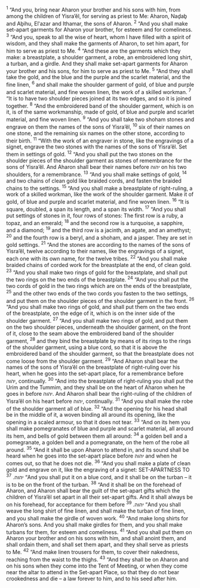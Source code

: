 <sup>1</sup> “And you, bring near Aharon your brother and his sons with him, from among the children of Yisra’ĕl, for serving as priest to Me: Aharon, Naḏaḇ and Aḇihu, El‛azar and Ithamar, the sons of Aharon.
<sup>2</sup> “And you shall make set-apart garments for Aharon your brother, for esteem and for comeliness.
<sup>3</sup> “And you, speak to all the wise of heart, whom I have filled with a spirit of wisdom, and they shall make the garments of Aharon, to set him apart, for him to serve as priest to Me.
<sup>4</sup> “And these are the garments which they make: a breastplate, a shoulder garment, a robe, an embroidered long shirt, a turban, and a girdle. And they shall make set-apart garments for Aharon your brother and his sons, for him to serve as priest to Me.
<sup>5</sup> “And they shall take the gold, and the blue and the purple and the scarlet material, and the fine linen,
<sup>6</sup> and shall make the shoulder garment of gold, of blue and purple and scarlet material, and fine woven linen, the work of a skilled workman.
<sup>7</sup> “It is to have two shoulder pieces joined at its two edges, and so it is joined together.
<sup>8</sup> “And the embroidered band of the shoulder garment, which is on it, is of the same workmanship, made of gold, of blue and purple and scarlet material, and fine woven linen.
<sup>9</sup> “And you shall take two shoham stones and engrave on them the names of the sons of Yisra’ĕl,
<sup>10</sup> six of their names on one stone, and the remaining six names on the other stone, according to their birth.
<sup>11</sup> “With the work of an engraver in stone, like the engravings of a signet, engrave the two stones with the names of the sons of Yisra’ĕl. Set them in settings of gold.
<sup>12</sup> “And you shall put the two stones on the shoulder pieces of the shoulder garment as stones of remembrance for the sons of Yisra’ĕl. And Aharon shall bear their names before יהוה on his two shoulders, for a remembrance.
<sup>13</sup> “And you shall make settings of gold,
<sup>14</sup> and two chains of clean gold like braided cords, and fasten the braided chains to the settings.
<sup>15</sup> “And you shall make a breastplate of right-ruling, a work of a skilled workman, like the work of the shoulder garment. Make it of gold, of blue and purple and scarlet material, and fine woven linen.
<sup>16</sup> “It is square, doubled, a span its length, and a span its width.
<sup>17</sup> “And you shall put settings of stones in it, four rows of stones: The first row is a ruby, a topaz, and an emerald;
<sup>18</sup> and the second row is a turquoise, a sapphire, and a diamond;
<sup>19</sup> and the third row is a jacinth, an agate, and an amethyst;
<sup>20</sup> and the fourth row is a beryl, and a shoham, and a jasper. They are set in gold settings.
<sup>21</sup> “And the stones are according to the names of the sons of Yisra’ĕl, twelve according to their names, like the engravings of a signet, each one with its own name, for the twelve tribes.
<sup>22</sup> “And you shall make braided chains of corded work for the breastplate at the end, of clean gold.
<sup>23</sup> “And you shall make two rings of gold for the breastplate, and shall put the two rings on the two ends of the breastplate.
<sup>24</sup> “And you shall put the two cords of gold in the two rings which are on the ends of the breastplate,
<sup>25</sup> and the other two ends of the two cords you fasten to the two settings, and put them on the shoulder pieces of the shoulder garment in the front.
<sup>26</sup> “And you shall make two rings of gold, and shall put them on the two ends of the breastplate, on the edge of it, which is on the inner side of the shoulder garment.
<sup>27</sup> “And you shall make two rings of gold, and put them on the two shoulder pieces, underneath the shoulder garment, on the front of it, close to the seam above the embroidered band of the shoulder garment,
<sup>28</sup> and they bind the breastplate by means of its rings to the rings of the shoulder garment, using a blue cord, so that it is above the embroidered band of the shoulder garment, so that the breastplate does not come loose from the shoulder garment.
<sup>29</sup> “And Aharon shall bear the names of the sons of Yisra’ĕl on the breastplate of right-ruling over his heart, when he goes into the set-apart place, for a remembrance before יהוה, continually.
<sup>30</sup> “And into the breastplate of right-ruling you shall put the Urim and the Tummim, and they shall be on the heart of Aharon when he goes in before יהוה. And Aharon shall bear the right-ruling of the children of Yisra’ĕl on his heart before יהוה, continually.
<sup>31</sup> “And you shall make the robe of the shoulder garment all of blue.
<sup>32</sup> “And the opening for his head shall be in the middle of it, a woven binding all around its opening, like the opening in a scaled armour, so that it does not tear.
<sup>33</sup> “And on its hem you shall make pomegranates of blue and purple and scarlet material, all around its hem, and bells of gold between them all around:
<sup>34</sup> a golden bell and a pomegranate, a golden bell and a pomegranate, on the hem of the robe all around.
<sup>35</sup> “And it shall be upon Aharon to attend in, and its sound shall be heard when he goes into the set-apart place before יהוה and when he comes out, so that he does not die.
<sup>36</sup> “And you shall make a plate of clean gold and engrave on it, like the engraving of a signet: SET-APARTNESS TO יהוה.
<sup>37</sup> “And you shall put it on a blue cord, and it shall be on the turban – it is to be on the front of the turban.
<sup>38</sup> “And it shall be on the forehead of Aharon, and Aharon shall bear the guilt of the set-apart gifts which the children of Yisra’ĕl set apart in all their set-apart gifts. And it shall always be on his forehead, for acceptance for them before יהוה.
<sup>39</sup> “And you shall weave the long shirt of fine linen, and shall make the turban of fine linen, and you shall make the girdle of woven work.
<sup>40</sup> “And make long shirts for Aharon’s sons. And you shall make girdles for them, and you shall make turbans for them, for esteem and comeliness.
<sup>41</sup> “And you shall put them on Aharon your brother and on his sons with him, and shall anoint them, and shall ordain them, and shall set them apart, and they shall serve as priests to Me.
<sup>42</sup> “And make linen trousers for them, to cover their nakedness, reaching from the waist to the thighs.
<sup>43</sup> “And they shall be on Aharon and on his sons when they come into the Tent of Meeting, or when they come near the altar to attend in the Set-apart Place, so that they do not bear crookedness and die – a law forever to him, and to his seed after him.
